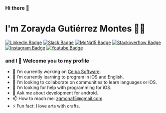 ### Hi there 👋

<!--
**0MoNa15/0MoNa15** is a ✨ _special_ ✨ repository because its `README.md` (this file) appears on your GitHub profile.

Here are some ideas to get you started:

- 🔭 I’m currently working on <a href="https://www.ceiba.com.co/en/">Ceiba Software</a>.
- 🌱 I’m currently learning to program in iOS and English.
- 👯 I’m looking to collaborate on communities to learn languages or iOS.
- 🤔 I’m looking for help with programming for iOS.
- 💬 Ask me about development for android.
- 📫 How to reach me: zgmona15@gmail.com
- 😄 Pronouns: ...
- ⚡ Fun fact: I love arts with crafts.
-->


# I'm Zorayda Gutiérrez Montes :woman_technologist:

[![Linkedin Badge](https://img.shields.io/badge/-LinkedIn-blue?style=flat-square&logo=Linkedin&logoColor=white&link=https://www.linkedin.com/in/mona15/)](https://www.linkedin.com/in/mona15/)
[![Slack Badge](https://img.shields.io/badge/-Slack-brown?style=flat-square&logo=Slack&logoColor=white&link=https://mona15workspace.slack.com/team/U01E5LWC3DH)](https://mona15workspace.slack.com/team/U01E5LWC3DH)
[![MoNa15 Badge](https://img.shields.io/badge/-MoNa15-fuchsia?style=flat-square&logo=Vue.js&logoColor=white&link=https://www.mona15.com/)](https://www.mona15.com/)
[![Stackoverflow Badge](https://img.shields.io/badge/-Stackoverflow-orange?style=flat-square&logo=Stackoverflow&logoColor=white&link=https://stackoverflow.com/story/mona15)](https://stackoverflow.com/story/mona15)
[![Instagram Badge](https://img.shields.io/badge/-Instagram-purple?style=flat-square&logo=Instagram&logoColor=white&link=https://www.instagram.com/0mona15/)](https://www.instagram.com/mona15dev/)
[![Youtube Badge](https://img.shields.io/badge/-YouTube-c14438?style=flat-square&logo=YouTube&logoColor=white&link=https://www.youtube.com/channel/UCaXqPhTZvd1chzg6UuTKung/about)](https://www.youtube.com/channel/UCggDFWhqmUaR6aZdfMZ4Bjg)

### and I 👋 Welcome you to my profile

- 🔭 I’m currently working on <a href="https://www.ceiba.com.co/en/">Ceiba Software</a>.
- 🌱 I’m currently learning to program in iOS and English.
- 👯 I’m looking to collaborate on communities to learn languages or iOS.
- 🤔 I’m looking for help with programming for iOS.
- 💬 Ask me about development for android.
- 📫 How to reach me: zgmona15@gmail.com.
- ⚡ Fun fact: I love arts with crafts.
